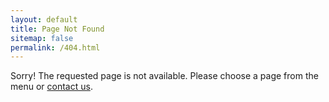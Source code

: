 ```yaml
---
layout: default
title: Page Not Found
sitemap: false
permalink: /404.html
---
```


Sorry! The requested page is not available. Please choose a page from the menu or [contact us](/en/contact).
